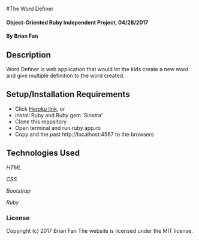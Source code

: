 #The Word Definer

#### Object-Oriented Ruby Independent Project, 04/28/2017

#### By Brian Fan

## Description

Word Definer is web application that would let the kids create a new word and give multiple definition to the word created.

## Setup/Installation Requirements

* Click [Heroku link](https://), or
* Install Ruby and Ruby gem 'Sinatra'
* Clone this repository
* Open terminal and run ruby app.rb
* Copy and the past http://localhost:4567 to the browsers

## Technologies Used

_HTML_

_CSS_

_Bootstrap_

_Ruby_

### License

Copyright (c) 2017 Brian Fan
The website is licensed under the MIT license.
